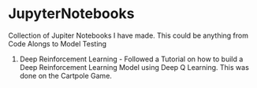 # JupyterNotebooks
Collection of Jupiter Notebooks I have made. This could be anything from Code Alongs to Model Testing

1. Deep Reinforcement Learning - Followed a Tutorial on how to build a Deep Reinforcement Learning Model using Deep Q Learning. This was done on the Cartpole Game.
